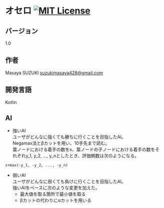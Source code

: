 # オセロ [![MIT License](https://img.shields.io/badge/license-MIT-blue.svg?style=flat)](LICENSE)

## バージョン
1.0

## 作者
Masaya SUZUKI <suzukimasaya428@gmail.com>

## 開発言語
Kotlin

## AI
* 強いAI  
ユーザがどんなに強くても勝ちに行くことを目指したAI。  
Negamax法とβカットを用い、10手先まで読む。  
葉ノードにおける着手の数をx、葉ノードの子ノードにおける着手の数をそれぞれy_1, y_2, ..., y_nとしたとき、評価関数は次のようになる。
```
x+max(-y_1, -y_2, ..., -y_n)
```


* 弱いAI  
ユーザがどんなに弱くても負けに行くことを目指したAI。  
強いAIをベースに次のような変更を加えた。
  * 最大値を取る箇所で最小値を取る
  * βカットの代わりにαカットを用いる
